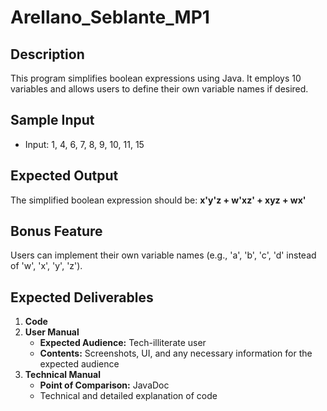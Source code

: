 # Arellano_Seblante_MP1

## Description
This program simplifies boolean expressions using Java. It employs 10 variables and allows users to define their own variable names if desired.

## Sample Input
- Input: 1, 4, 6, 7, 8, 9, 10, 11, 15

## Expected Output
The simplified boolean expression should be:
**x'y'z + w'xz' + xyz + wx'**

## Bonus Feature
Users can implement their own variable names (e.g., 'a', 'b', 'c', 'd' instead of 'w', 'x', 'y', 'z').

## Expected Deliverables
1. **Code**
2. **User Manual**
   - **Expected Audience:** Tech-illiterate user
   - **Contents:** Screenshots, UI, and any necessary information for the expected audience
3. **Technical Manual**
   - **Point of Comparison:** JavaDoc
   - Technical and detailed explanation of code
